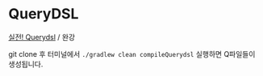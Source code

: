 # QueryDSL
[실전! Querydsl](https://www.inflearn.com/course/querydsl-실전/dashboard) / 완강

git clone 후 터미널에서 `./gradlew clean compileQuerydsl` 실행하면 Q파일들이 생성됩니다.
